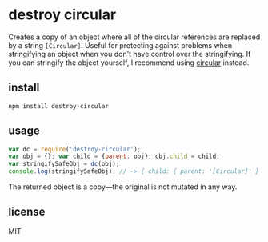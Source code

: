 # destroy circular

Creates a copy of an object where all of the circular references are replaced
by a string `[Circular]`. Useful for protecting against problems when stringifying
an object when you don't have control over the stringifying. If you can stringify
the object yourself, I recommend using [circular](https://github.com/freeformsystems/circular)
instead.

## install

```
npm install destroy-circular
```

## usage

```javascript
var dc = require('destroy-circular');
var obj = {}; var child = {parent: obj}; obj.child = child;
var stringifySafeObj = dc(obj);
console.log(stringifySafeObj); // -> { child: { parent: '[Circular]' } }
```

The returned object is a copy—the original is not mutated in any way.

## license

MIT
